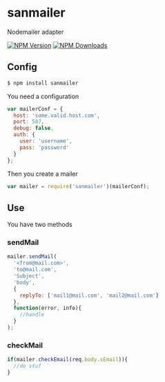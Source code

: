 # sanmailer
Nodemailer adapter

  [![NPM Version][npm-image]][npm-url]
  [![NPM Downloads][downloads-image]][downloads-url]

## Config
~~~bash
$ npm install sanmailer 
~~~

You need a configuration
~~~js
var mailerConf = {
  host: 'some.valid.host.com',
  port: 587,
  debug: false,
  auth: {
    user: 'username',
    pass: 'password'
  }  
};
~~~
Then you create a mailer
~~~js
var mailer = require('sanmailer')(mailerConf);
~~~

## Use
You have two methods

### sendMail
~~~js
mailer.sendMail(
  '<from@mail.com>',
  'to@mail.com',
  'Subject',
  'body',
  {
    replyTo: ['mail1@mail.com', 'mail2@mail.com']
  },
  function(error, info){
    //handle
  }
);
~~~

### checkMail
~~~js
if(mailer.checkEmail(req.body.sEmail)){
  //do stuf  
}
~~~

[npm-image]: https://img.shields.io/npm/v/sanmailer.svg
[npm-url]: https://npmjs.org/package/sanmailer
[downloads-image]: https://img.shields.io/npm/dm/sanmailer.svg
[downloads-url]: https://npmjs.org/package/sanmailer
